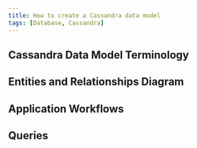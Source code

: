 ```yaml
---
title: How to create a Cassandra data model
tags: [Database, Cassandra]
---
```


## Cassandra Data Model Terminology

## Entities and Relationships Diagram

## Application Workflows

## Queries
